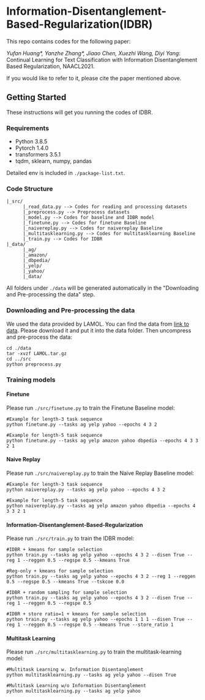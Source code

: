 # Information-Disentanglement-Based-Regularization(IDBR)

This repo contains codes for the following paper:

*Yufan Huang\*, Yanzhe Zhang\*, Jiaao Chen, Xuezhi Wang, Diyi Yang*: Continual Learning for Text Classification with Information Disentanglement Based Regularization, NAACL2021. 

If you would like to refer to it, please cite the paper mentioned above.

## Getting Started

These instructions will get you running the codes of IDBR.

### Requirements

- Python 3.8.5
- Pytorch 1.4.0
- transformers 3.5.1
- tqdm, sklearn, numpy, pandas

Detailed env is included in ```./package-list.txt```.

### Code Structure
```
|_src/
      |_read_data.py --> Codes for reading and processing datasets
      |_preprocess.py --> Preprocess datasets
      |_model.py --> Codes for baseline and IDBR model
      |_finetune.py --> Codes for finetune Baseline
      |_naivereplay.py --> Codes for naivereplay Baseline
      |_multitasklearning.py --> Codes for multitasklearning Baseline
      |_train.py --> Codes for IDBR
|_data/
      |_ag/
      |_amazon/
      |_dbpedia/
      |_yelp/
      |_yahoo/
      |_data/
```
All folders under ```./data``` will be generated automatically in the "Downloading and Pre-processing the data" step.  

### Downloading and Pre-processing the data

We used the data provided by LAMOL. You can find the data from [link to data](https://drive.google.com/file/d/1rWcgnVcNpwxmBI3c5ovNx-E8XKOEL77S/view). Please download it and put it into the data folder. Then uncompress and pre-process the data:

```
cd ./data
tar -xvzf LAMOL.tar.gz
cd ../src
python preprocess.py
```
### Training models

#### Finetune 

Please run ```./src/finetune.py``` to train the Finetune Baseline model:

```
#Example for length-3 task sequence
python finetune.py --tasks ag yelp yahoo --epochs 4 3 2   

#Example for length-5 task sequence
python finetune.py --tasks ag yelp amazon yahoo dbpedia --epochs 4 3 3 2 1   
```

#### Naive Replay 

Please run ```./src/naivereplay.py``` to train the Naive Replay Baseline model:

```
#Example for length-3 task sequence
python naivereplay.py --tasks ag yelp yahoo --epochs 4 3 2   

#Example for length-5 task sequence
python naivereplay.py --tasks ag yelp amazon yahoo dbpedia --epochs 4 3 3 2 1 
```

#### Information-Disentanglement-Based-Regularization  

Please run ```./src/train.py``` to train the IDBR model: 

```
#IDBR + kmeans for sample selection
python train.py --tasks ag yelp yahoo --epochs 4 3 2 --disen True --reg 1 --reggen 0.5 --regspe 0.5 --kmeans True

#Reg-only + kmeans for sample selection
python train.py --tasks ag yelp yahoo --epochs 4 3 2 --reg 1 --reggen 0.5 --regspe 0.5 --kmeans True --tskcoe 0.0

#IDBR + random sampling for sample selection
python train.py --tasks ag yelp yahoo --epochs 4 3 2 --disen True --reg 1 --reggen 0.5 --regspe 0.5 

#IDBR + store ratio=1 + kmeans for sample selection
python train.py --tasks ag yelp yahoo --epochs 1 1 1 --disen True --reg 1 --reggen 0.5 --regspe 0.5 --kmeans True --store_ratio 1
```

#### Multitask Learning 

Please run ```./src/multitasklearning.py``` to train the multitask-learning model:

```
#Multitask Learning w. Information Disentanglement
python multitasklearning.py --tasks ag yelp yahoo --disen True

#Multitask Learning w/o Information Disentanglement
python multitasklearning.py --tasks ag yelp yahoo
```
